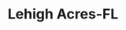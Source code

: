 ---
title: Lehigh Acres-FL
slug: lehigh-acres-fl
f_state:
- cms/state/florida.md
f_locations:
- cms/payday-loan/advance-america-2592.md
- cms/payday-loan/first-america-cash-advance-18098.md
- cms/payday-loan/first-america-cash-advance-18398.md
- cms/payday-loan/money-corner-21177.md
- cms/payday-loan/money-corner-21178.md
- cms/payday-loan/money-corner-inc-21208.md
- cms/payday-loan/money-corner-inc-21209.md
- cms/payday-loan/newport-business-services-22974.md
- cms/payday-loan/payday-cash-advantage-23822.md
- cms/payday-loan/tokio-extreme-zero-latino-mult-27873.md
updated-on: '2024-05-30T13:41:28.615Z'
created-on: '2024-05-30T13:41:28.615Z'
published-on: '2024-05-30T13:54:32.469Z'
f_city: Lehigh Acres
layout: '[city].html'
tags: city
---